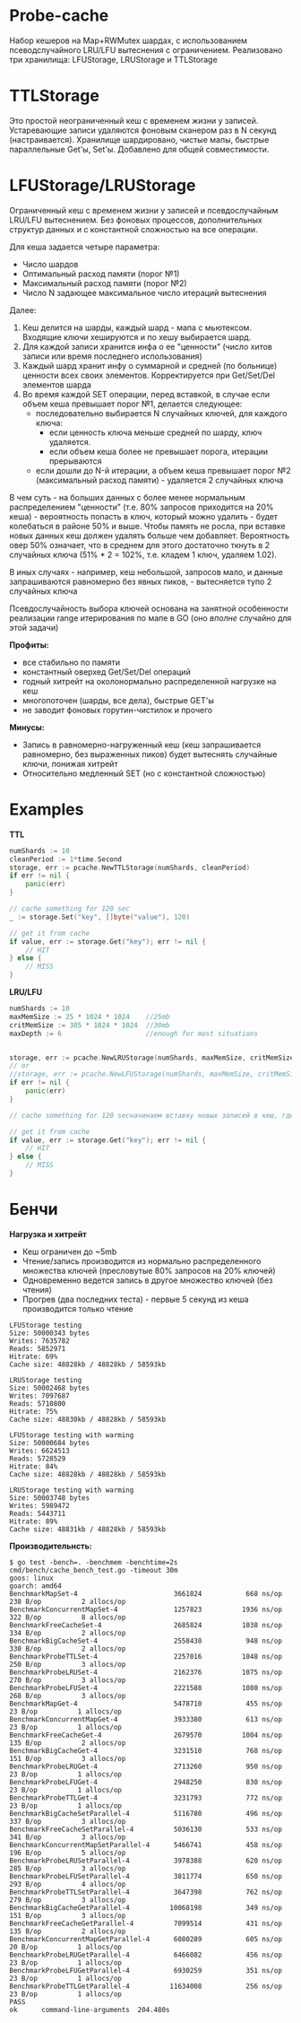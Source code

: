 # Probe-cache

Набор кешеров на Map+RWMutex шардах, с использованием псеводслучайного LRU/LFU вытеснения с ограничением. 
Реализовано три хранилища: LFUStorage, LRUStorage и TTLStorage

# TTLStorage

Это простой неограниченный кеш с временем жизни у записей. Устаревающие записи удаляются фоновым сканером раз в N секунд (настраивается).
Хранилище шардировано, чистые мапы, быстрые параллельные Get'ы, Set'ы. Добавлено для общей совместимости.

# LFUStorage/LRUStorage

Ограниченный кеш с временем жизни у записей и псевдослучайным LRU/LFU вытеснением. Без фоновых процессов,
дополнительных структур данных и с константной сложностью на все операции.

Для кеша задается четыре параметра: 
- Число шардов
- Оптимальный расход памяти (порог №1)
- Максимальный расход памяти (порог №2)
- Число N задающее максимальное число итераций вытеснения

Далее:
1) Кеш делится на шарды, каждый шард - мапа с мьютексом. Входящие ключи хешируются и по хешу выбирается шард. 
2) Для каждой записи хранится инфа о ее "ценности" (число хитов записи или время последнего использования)
3) Каждый шард хранит инфу о суммарной и средней (по больнице) ценности всех своих элементов. Корректируется при Get/Set/Del элементов шарда 
4) Во время каждой SET операции, перед вставкой, в случае если объем кеша превышает порог №1, делается следующее:
    - последовательно выбирается N случайных ключей, для каждого ключа:
        - если ценность ключа меньше средней по шарду, ключ удаляется.
        - если объем кеша более не превышает порога, итерации прерываются
    - если дошли до N-й итерации, а объем кеша превышает порог №2 (максимальный расход памяти) - удаляется 2 случайных ключа

В чем суть - на больших данных с более менее нормальным распределением "ценности" (т.е. 80% запросов приходится на 20% кеша) - вероятность попасть в ключ,
который можно удалить - будет колебаться в районе 50% и выше. Чтобы память не росла, при вставке новых данных 
кеш должен удалять больше чем добавляет. Вероятность овер 50% означает, что в среднем для этого достаточно ткнуть в 2 случайных ключа 
(51% * 2 = 102%, т.е. кладем 1 ключ, удаляем 1.02).

В иных случаях - например, кеш небольшой, запросов мало, и данные запрашиваются равномерно без явных пиков, - вытесняется тупо 2 случайных ключа

Псевдослучайность выбора ключей основана на занятной особенности реализации range итерирования по мапе в GO (оно _вполне_ случайно для этой задачи)

**Профиты:**
+ все стабильно по памяти
+ константный оверхед Get/Set/Del операций
+ годный хитрейт на околонормально распределенной нагрузке на кеш
+ многопоточен (шарды, все дела), быстрые GET'ы
+ не заводит фоновых горутин-чистилок и прочего

**Минусы:**
- Запись в равномерно-нагруженный кеш (кеш запрашивается равномерно, без выраженных пиков) будет вытеснять случайные ключи, понижая хитрейт
- Относительно медленный SET (но с константной сложностью)

# Examples

**TTL**
```Go
numShards := 10
cleanPeriod := 1*time.Second
storage, err := pcache.NewTTLStorage(numShards, cleanPeriod)
if err != nil {
    panic(err)
}

// cache something for 120 sec
_ := storage.Set("key", []byte("value"), 120)

// get it from cache
if value, err := storage.Get("key"); err != nil {
    // HIT
} else {
    // MISS
}
```

**LRU/LFU**
```Go
numShards := 10
maxMemSize := 25 * 1024 * 1024    //25mb
critMemSize := 305 * 1024 * 1024  //30mb
maxDepth := 6                     //enough for most situations


storage, err := pcache.NewLRUStorage(numShards, maxMemSize, critMemSize, maxDepth)
// or 
//storage, err := pcache.NewLFUStorage(numShards, maxMemSize, critMemSize, maxDepth)
if err != nil {
    panic(err)
}

// cache something for 120 secначинаем вставку новых записей в кеш, где ключи уже накопили "ценность"

// get it from cache
if value, err := storage.Get("key"); err != nil {
    // HIT
} else {
    // MISS
}
```

# Бенчи

**Нагрузка и хитрейт**
- Кеш ограничен до ~5mb
- Чтение/запись производится из нормально распределенного множества ключей (пресловутые 80% запросов на 20% ключей)
- Одновременно ведется запись в другое множество ключей (без чтения)
- Прогрев (два последних теста) - первые 5 секунд из кеша производится только чтение

```
LFUStorage testing
Size: 50000343 bytes
Writes: 7635782 
Reads: 5852971 
Hitrate: 69%
Cache size: 48828kb / 48828kb / 58593kb

LRUStorage testing
Size: 50002468 bytes
Writes: 7097687 
Reads: 5710800 
Hitrate: 75%
Cache size: 48830kb / 48828kb / 58593kb

LFUStorage testing with warming
Size: 50000684 bytes
Writes: 6624513 
Reads: 5728529 
Hitrate: 84%
Cache size: 48828kb / 48828kb / 58593kb

LRUStorage testing with warming
Size: 50003748 bytes
Writes: 5989472 
Reads: 5443711 
Hitrate: 89%
Cache size: 48831kb / 48828kb / 58593kb
```

**Производительнсть:**
```
$ go test -bench=. -benchmem -benchtime=2s cmd/bench/cache_bench_test.go -timeout 30m
goos: linux
goarch: amd64
BenchmarkMapSet-4                     	 3661824	       668 ns/op	     238 B/op	       2 allocs/op
BenchmarkConcurrentMapSet-4           	 1257823	      1936 ns/op	     322 B/op	       8 allocs/op
BenchmarkFreeCacheSet-4               	 2685824	      1038 ns/op	     334 B/op	       2 allocs/op
BenchmarkBigCacheSet-4                	 2558430	       948 ns/op	     330 B/op	       2 allocs/op
BenchmarkProbeTTLSet-4                	 2257016	      1048 ns/op	     250 B/op	       3 allocs/op
BenchmarkProbeLRUSet-4                	 2162376	      1075 ns/op	     270 B/op	       3 allocs/op
BenchmarkProbeLFUSet-4                	 2221588	      1080 ns/op	     268 B/op	       3 allocs/op
BenchmarkMapGet-4                     	 5478710	       455 ns/op	      23 B/op	       1 allocs/op
BenchmarkConcurrentMapGet-4           	 3933380	       613 ns/op	      23 B/op	       1 allocs/op
BenchmarkFreeCacheGet-4               	 2679570	      1004 ns/op	     135 B/op	       2 allocs/op
BenchmarkBigCacheGet-4                	 3231510	       768 ns/op	     151 B/op	       3 allocs/op
BenchmarkProbeLRUGet-4                	 2713260	       950 ns/op	      23 B/op	       1 allocs/op
BenchmarkProbeLFUGet-4                	 2948250	       830 ns/op	      23 B/op	       1 allocs/op
BenchmarkProbeTTLGet-4                	 3231793	       772 ns/op	      23 B/op	       1 allocs/op
BenchmarkBigCacheSetParallel-4        	 5116780	       496 ns/op	     337 B/op	       3 allocs/op
BenchmarkFreeCacheSetParallel-4       	 5036130	       533 ns/op	     341 B/op	       3 allocs/op
BenchmarkConcurrentMapSetParallel-4   	 5466741	       458 ns/op	     196 B/op	       5 allocs/op
BenchmarkProbeLRUSetParallel-4        	 3978388	       620 ns/op	     285 B/op	       3 allocs/op
BenchmarkProbeLFUSetParallel-4        	 3811774	       650 ns/op	     293 B/op	       4 allocs/op
BenchmarkProbeTTLSetParallel-4        	 3647398	       762 ns/op	     279 B/op	       3 allocs/op
BenchmarkBigCacheGetParallel-4        	10068198	       349 ns/op	     151 B/op	       3 allocs/op
BenchmarkFreeCacheGetParallel-4       	 7099514	       431 ns/op	     135 B/op	       2 allocs/op
BenchmarkConcurrentMapGetParallel-4   	 6080289	       605 ns/op	      20 B/op	       1 allocs/op
BenchmarkProbeLRUGetParallel-4        	 6466082	       456 ns/op	      23 B/op	       1 allocs/op
BenchmarkProbeLFUGetParallel-4        	 6930259	       351 ns/op	      23 B/op	       1 allocs/op
BenchmarkProbeTTLGetParallel-4        	11634008	       256 ns/op	      23 B/op	       1 allocs/op
PASS
ok  	command-line-arguments	204.480s
```
